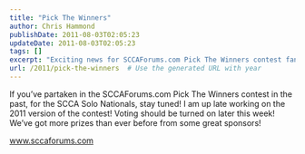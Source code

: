 ```yaml
---
title: "Pick The Winners"
author: Chris Hammond
publishDate: 2011-08-03T02:05:23
updateDate: 2011-08-03T02:05:23
tags: []
excerpt: "Exciting news for SCCAForums.com Pick The Winners contest fans! Stay tuned for the 2011 version with more prizes from great sponsors! Voting opens soon."
url: /2011/pick-the-winners  # Use the generated URL with year
---
```

<p>If you’ve partaken in the SCCAForums.com Pick The Winners contest in the past, for the SCCA Solo Nationals, stay tuned! I am up late working on the 2011 version of the contest! Voting should be turned on later this week! We’ve got more prizes than ever before from some great sponsors!</p>  <p><a href="https://www.sccaforums.com">www.sccaforums.com</a></p>

